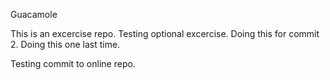 Guacamole

This is an excercise repo.
Testing optional excercise.
Doing this for commit 2.
Doing this one last time.

Testing commit to online repo.
